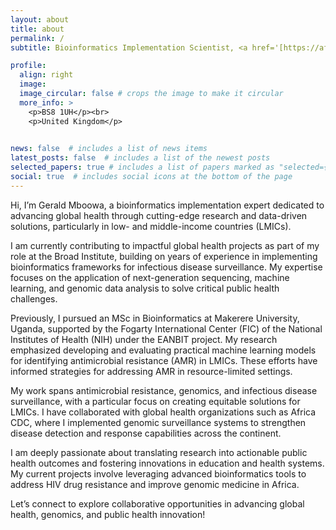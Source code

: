 ```yaml
---
layout: about
title: about
permalink: /
subtitle: Bioinformatics Implementation Scientist, <a href='[https://africacdc.org/people/gerald-mboowa/]'>Africa CDC</a>, Addis Ababa, Ethiopia

profile:
  align: right
  image: 
  image_circular: false # crops the image to make it circular
  more_info: >
    <p>BS8 1UH</p><br>
    <p>United Kingdom</p>
 

news: false  # includes a list of news items
latest_posts: false  # includes a list of the newest posts
selected_papers: true # includes a list of papers marked as "selected={true}"
social: true  # includes social icons at the bottom of the page
---
```


Hi, I’m Gerald Mboowa, a bioinformatics implementation expert dedicated to advancing global health through cutting-edge research and data-driven solutions, particularly in low- and middle-income countries (LMICs).

I am currently contributing to impactful global health projects as part of my role at the Broad Institute, building on years of experience in implementing bioinformatics frameworks for infectious disease surveillance. My expertise focuses on the application of next-generation sequencing, machine learning, and genomic data analysis to solve critical public health challenges.

Previously, I pursued an MSc in Bioinformatics at Makerere University, Uganda, supported by the Fogarty International Center (FIC) of the National Institutes of Health (NIH) under the EANBIT project. My research emphasized developing and evaluating practical machine learning models for identifying antimicrobial resistance (AMR) in LMICs. These efforts have informed strategies for addressing AMR in resource-limited settings.

My work spans antimicrobial resistance, genomics, and infectious disease surveillance, with a particular focus on creating equitable solutions for LMICs. I have collaborated with global health organizations such as Africa CDC, where I implemented genomic surveillance systems to strengthen disease detection and response capabilities across the continent.

I am deeply passionate about translating research into actionable public health outcomes and fostering innovations in education and health systems. My current projects involve leveraging advanced bioinformatics tools to address HIV drug resistance and improve genomic medicine in Africa.

Let’s connect to explore collaborative opportunities in advancing global health, genomics, and public health innovation!
